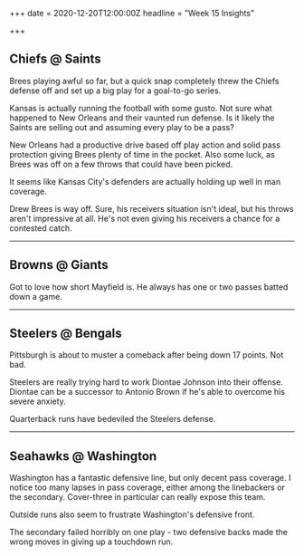 +++
date = 2020-12-20T12:00:00Z
headline = "Week 15 Insights"

+++
## Chiefs @ Saints

Brees playing awful so far, but a quick snap completely threw the Chiefs defense off and set up a big play for a goal-to-go series.

Kansas is actually running the football with some gusto. Not sure what happened to New Orleans and their vaunted run defense. Is it likely the Saints are selling out and assuming every play to be a pass?

New Orleans had a productive drive based off play action and solid pass protection giving Brees plenty of time in the pocket. Also some luck, as Brees was off on a few throws that could have been picked.

It seems like Kansas City's defenders are actually holding up well in man coverage.

Drew Brees is way off. Sure, his receivers situation isn't ideal, but his throws aren't impressive at all. He's not even giving his receivers a chance for a contested catch.

***

## Browns @ Giants

Got to love how short Mayfield is. He always has one or two passes batted down a game.

***

## Steelers @ Bengals

Pittsburgh is about to muster a comeback after being down 17 points. Not bad.

Steelers are really trying hard to work Diontae Johnson into their offense. Diontae can be a successor to Antonio Brown if he's able to overcome his severe anxiety.

Quarterback runs have bedeviled the Steelers defense.

***

## Seahawks @ Washington

Washington has a fantastic defensive line, but only decent pass coverage. I notice too many lapses in pass coverage, either among the linebackers or the secondary. Cover-three in particular can really expose this team.

Outside runs also seem to frustrate Washington's defensive front.

The secondary failed horribly on one play - two defensive backs made the wrong moves in giving up a touchdown run.